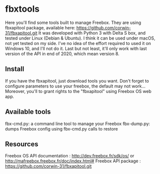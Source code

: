 fbxtools
========

Here you'll find some tools built to manage Freebox. They are using fbxapitool package, available here: https://github.com/corwin-31/fbxapitool.git
It was developed with Python 3 with Delta S box, and tested under Linux (Debian & Ubuntu). I think it can be used under macOS, not yet tested on my side. I've no idea of the effort required to used it on Windows 10, and I'll not do it. Last but not least, it'll only work with last version of the API in end of 2020, which mean version 8.

Install
-------

If you have the fbxapitool, just download tools you want. Don't forget to configure parameters to use your freebox, the default may not work... Moreover, you'll to grant rights to the "fbxapitool" using Freebox OS web app.

Available tools
---------------
fbx-cmd.py:	a command line tool to manage your Freebox
fbx-dump.py:	dumps Freebox config using fbx-cmd.py calls to restore

Resources
---------
Freebox OS API documentation : http://dev.freebox.fr/sdk/os/ or http://mafreebox.freebox.fr/doc/index.html#
Freebox API package : https://github.com/corwin-31/fbxapitool.git

